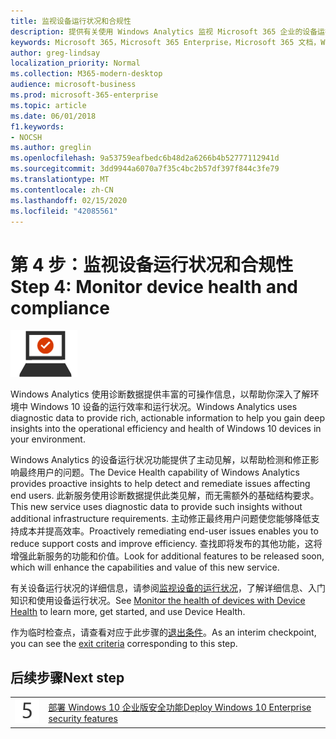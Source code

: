 ```yaml
---
title: 监视设备运行状况和合规性
description: 提供有关使用 Windows Analytics 监视 Microsoft 365 企业的设备运行状况的指南。
keywords: Microsoft 365，Microsoft 365 Enterprise，Microsoft 365 文档，Windows 10 企业版，Windows Analytics
author: greg-lindsay
localization_priority: Normal
ms.collection: M365-modern-desktop
audience: microsoft-business
ms.prod: microsoft-365-enterprise
ms.topic: article
ms.date: 06/01/2018
f1.keywords:
- NOCSH
ms.author: greglin
ms.openlocfilehash: 9a53759eafbedc6b48d2a6266b4b52777112941d
ms.sourcegitcommit: 3dd9944a6070a7f35c4bc2b57df397f844c3fe79
ms.translationtype: MT
ms.contentlocale: zh-CN
ms.lasthandoff: 02/15/2020
ms.locfileid: "42085561"
---
```

# <a name="step-4-monitor-device-health-and-compliance"></a><span data-ttu-id="3227f-104">第 4 步：监视设备运行状况和合规性</span><span class="sxs-lookup"><span data-stu-id="3227f-104">Step 4: Monitor device health and compliance</span></span>

![第 3 阶段：Windows 10 企业版](../media/deploy-foundation-infrastructure/win10enterprise_icon-small.png)

<span data-ttu-id="3227f-106">Windows Analytics 使用诊断数据提供丰富的可操作信息，以帮助你深入了解环境中 Windows 10 设备的运行效率和运行状况。</span><span class="sxs-lookup"><span data-stu-id="3227f-106">Windows Analytics uses diagnostic data to provide rich, actionable information to help you gain deep insights into the operational efficiency and health of Windows 10 devices in your environment.</span></span>

<span data-ttu-id="3227f-107">Windows Analytics 的设备运行状况功能提供了主动见解，以帮助检测和修正影响最终用户的问题。</span><span class="sxs-lookup"><span data-stu-id="3227f-107">The Device Health capability of Windows Analytics provides proactive insights to help detect and remediate issues affecting end users.</span></span> <span data-ttu-id="3227f-108">此新服务使用诊断数据提供此类见解，而无需额外的基础结构要求。</span><span class="sxs-lookup"><span data-stu-id="3227f-108">This new service uses diagnostic data to provide such insights without additional infrastructure requirements.</span></span> <span data-ttu-id="3227f-109">主动修正最终用户问题使您能够降低支持成本并提高效率。</span><span class="sxs-lookup"><span data-stu-id="3227f-109">Proactively remediating end-user issues enables you to reduce support costs and improve efficiency.</span></span> <span data-ttu-id="3227f-110">查找即将发布的其他功能，这将增强此新服务的功能和价值。</span><span class="sxs-lookup"><span data-stu-id="3227f-110">Look for additional features to be released soon, which will enhance the capabilities and value of this new service.</span></span>

<span data-ttu-id="3227f-111">有关设备运行状况的详细信息，请参阅[监视设备的运行状况](https://docs.microsoft.com/windows/deployment/update/device-health-monitor)，了解详细信息、入门知识和使用设备运行状况。</span><span class="sxs-lookup"><span data-stu-id="3227f-111">See [Monitor the health of devices with Device Health](https://docs.microsoft.com/windows/deployment/update/device-health-monitor) to learn more, get started, and use Device Health.</span></span>

<span data-ttu-id="3227f-112">作为临时检查点，请查看对应于此步骤的[退出条件](windows10-exit-criteria.md#crit-windows10-step4)。</span><span class="sxs-lookup"><span data-stu-id="3227f-112">As an interim checkpoint, you can see the [exit criteria](windows10-exit-criteria.md#crit-windows10-step4) corresponding to this step.</span></span>

## <a name="next-step"></a><span data-ttu-id="3227f-113">后续步骤</span><span class="sxs-lookup"><span data-stu-id="3227f-113">Next step</span></span>

|||
|:-------|:-----|
|![第 5 步](../media/stepnumbers/Step5.png)| [<span data-ttu-id="3227f-115">部署 Windows 10 企业版安全功能</span><span class="sxs-lookup"><span data-stu-id="3227f-115">Deploy Windows 10 Enterprise security features</span></span>](windows10-enable-security-features.md) |
